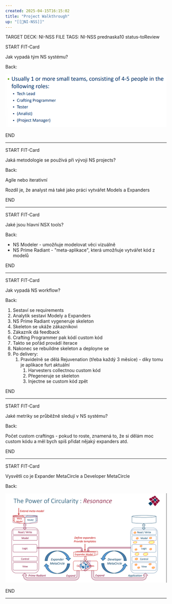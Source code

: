 ```yaml
---
created: 2025-04-15T16:15:02
title: "Project Walkthrough"
up: "[[📖NI-NSS]]"
---
```


TARGET DECK: NI-NSS
FILE TAGS: NI-NSS prednaska10 status-toReview


START
FIT-Card

Jak vypadá tým NS systému?

Back:

![](../../Assets/Pasted%20image%2020250415161926.png)
<!--ID: 1746599654057-->
END

---


START
FIT-Card

Jaká metodologie se používá při vývoji NS projects?

Back:

Agile nebo iterativní

Rozdíl je, že analyst má také jako práci vytvářet Models a Expanders
<!--ID: 1746599654073-->
END

---


START
FIT-Card

Jaké jsou hlavní NSX tools?

Back:

- NS Modeler - umožňuje modelovat věci vizuálně
- NS Prime Radiant - "meta-aplikace", která umožňuje vytvářet kód z modelů
<!--ID: 1746599654083-->
END

---


START
FIT-Card

Jak vypadá NS workflow?

Back:

1. Sestaví se requirements
2. Analytik sestaví Modely a Expanders
3. NS Prime Radiant vygeneruje skeleton
4. Skeleton se ukáže zákazníkovi
5. Zákazník dá feedback
6. Crafting Programmer pak kódí custom kód
7. Takto se pořád provádí iterace
8. Nakonec se rebuildne skeleton a deployne se
9. Po delivery:
	1. Pravidelně se dělá Rejuvenation (třeba každý 3 měsíce) - díky tomu je aplikace furt aktuální
		1. Harvesters collectnou custom kód
		2. Přegeneruje se skeleton
		3. Injectne se custom kód zpět
<!--ID: 1746599654091-->
END

---


START
FIT-Card

Jaké metriky se průběžně sledují v NS systému?

Back:

Počet custom craftings - pokud to roste, znamená to, že si dělám moc custom kódu a měl bych spíš přidat nějaký expanders atd.
<!--ID: 1746599654100-->
END

---


START
FIT-Card

Vysvětli co je Expander MetaCircle a Developer MetaCircle

Back:

![](../../Assets/Pasted%20image%2020250508145152.png)
<!--ID: 1746710070290-->
END

---
